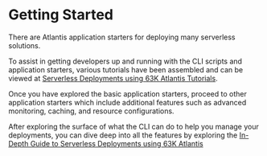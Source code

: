 # Getting Started

There are Atlantis application starters for deploying many serverless solutions.

To assist in getting developers up and running with the CLI scripts and application starters, various tutorials have been assembled and can be viewed at [Serverless Deployments using 63K Atlantis Tutorials](https://github.com/63Klabs/atlantis-tutorials).

Once you have explored the basic application starters, proceed to other application starters which include additional features such as advanced monitoring, caching, and resource configurations.

After exploring the surface of what the CLI can do to help you manage your deployments, you can dive deep into all the features by exploring the [In-Depth Guide to Serverless Deployments using 63K Atlantis](./in-depth/10-In-Depth-Guide.md)
